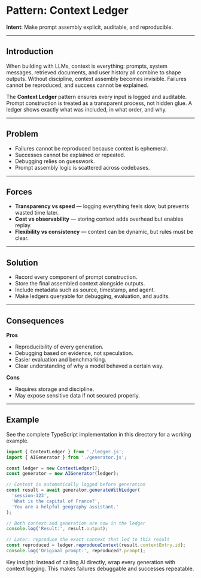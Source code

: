 # Pattern: Context Ledger

**Intent**: Make prompt assembly explicit, auditable, and reproducible.

---

## Introduction

When building with LLMs, context is everything: prompts, system messages, retrieved documents, and user history all combine to shape outputs. Without discipline, context assembly becomes invisible. Failures cannot be reproduced, and success cannot be explained.

The **Context Ledger** pattern ensures every input is logged and auditable. Prompt construction is treated as a transparent process, not hidden glue. A ledger shows exactly what was included, in what order, and why.

---

## Problem

- Failures cannot be reproduced because context is ephemeral.  
- Successes cannot be explained or repeated.  
- Debugging relies on guesswork.  
- Prompt assembly logic is scattered across codebases.  

---

## Forces

- **Transparency vs speed** — logging everything feels slow, but prevents wasted time later.  
- **Cost vs observability** — storing context adds overhead but enables replay.  
- **Flexibility vs consistency** — context can be dynamic, but rules must be clear.  

---

## Solution

- Record every component of prompt construction.  
- Store the final assembled context alongside outputs.  
- Include metadata such as source, timestamp, and agent.  
- Make ledgers queryable for debugging, evaluation, and audits.  

---

## Consequences

**Pros**  
- Reproducibility of every generation.  
- Debugging based on evidence, not speculation.  
- Easier evaluation and benchmarking.  
- Clear understanding of why a model behaved a certain way.  

**Cons**  
- Requires storage and discipline.  
- May expose sensitive data if not secured properly.

---

## Example

See the complete TypeScript implementation in this directory for a working example.

```typescript
import { ContextLedger } from './ledger.js';
import { AIGenerator } from './generator.js';

const ledger = new ContextLedger();
const generator = new AIGenerator(ledger);

// Context is automatically logged before generation
const result = await generator.generateWithLedger(
  'session-123',
  'What is the capital of France?',
  'You are a helpful geography assistant.'
);

// Both context and generation are now in the ledger
console.log('Result:', result.output);

// Later: reproduce the exact context that led to this result
const reproduced = ledger.reproduceContext(result.contextEntry.id);
console.log('Original prompt:', reproduced?.prompt);
```

Key insight: Instead of calling AI directly, wrap every generation with context logging. This makes failures debuggable and successes repeatable.  
